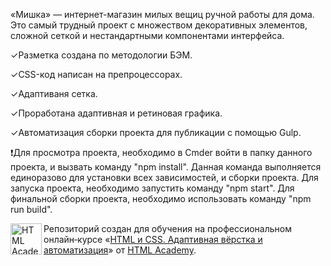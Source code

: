 «Мишка» — интернет-магазин милых вещиц ручной работы для дома. Это самый трудный проект с множеством декоративных элементов, сложной сеткой и нестандартными компонентами интерфейса.

✓Разметка создана по методологии БЭМ.

✓CSS-код написан на препроцессорах.

✓Адаптиваня сетка.

✓Проработана адаптивная и ретиновая графика.

✓Автоматизация сборки проекта для публикации с помощью Gulp.

❗Для просмотра проекта, необходимо в Сmder войти в папку данного проекта, и вызвать команду "npm install". Данная команда выполняется единоразово для установки всех зависимостей, и сборки проекта. Для запуска проекта, необходимо запустить команду "npm start". Для финальной сборки проекта, необходимо использовать команду "npm run build".


<a href="https://htmlacademy.ru/intensive/adaptive"><img align="left" width="50" height="50" alt="HTML Academy" src="https://up.htmlacademy.ru/static/img/intensive/adaptive/logo-for-github-2.png"></a>

Репозиторий создан для обучения на профессиональном онлайн‑курсе «[HTML и CSS. Адаптивная вёрстка и автоматизация](https://htmlacademy.ru/intensive/adaptive)» от [HTML Academy](https://htmlacademy.ru).
